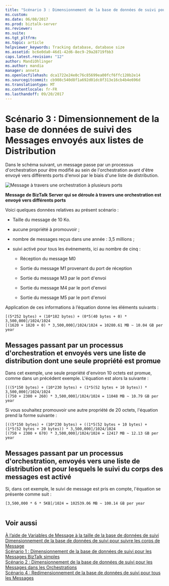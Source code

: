```yaml
---
title: "Scénario 3 : Dimensionnement de la base de données de suivi pour les Messages envoyés hors aux listes de Distribution | Documents Microsoft"
ms.custom: 
ms.date: 06/08/2017
ms.prod: biztalk-server
ms.reviewer: 
ms.suite: 
ms.tgt_pltfrm: 
ms.topic: article
helpviewer_keywords: Tracking database, database size
ms.assetid: bc6e0da0-46d1-42d6-8ec9-29a28719fbb3
caps.latest.revision: "12"
author: MandiOhlinger
ms.author: mandia
manager: anneta
ms.openlocfilehash: dca1722e24e0c76c85699ea00fcf6ffc120b2e14
ms.sourcegitcommit: cb908c540d8f1a692d01dc8f313e16cb4b4e696d
ms.translationtype: MT
ms.contentlocale: fr-FR
ms.lasthandoff: 09/20/2017
---
```

# <a name="scenario-3-sizing-the-tracking-database--for-messages-sent-out-to-distribution-lists"></a>Scénario 3 : Dimensionnement de la base de données de suivi des Messages envoyés aux listes de Distribution
Dans le schéma suivant, un message passe par un processus d'orchestration pour être modifié au sein de l'orchestration avant d'être envoyé vers différents ports d'envoi par le biais d'une liste de distribution.  
  
 ![Message à travers une orchestration à plusieurs ports](../core/media/biztalk-server-message-orch-multiple-ports.gif "BizTalk_Server_message_orch_multiple_ports")  
  
 **Message de BizTalk Server qui se déroule à travers une orchestration est envoyé vers différents ports**  
  
 Voici quelques données relatives au présent scénario :  
  
-   Taille du message de 10 Ko.  
  
-   aucune propriété à promouvoir ;  
  
-   nombre de messages reçus dans une année : 3,5 millions ;  
  
-   suivi activé pour tous les événements, ici au nombre de cinq :  
  
    -   Réception du message M0  
  
    -   Sortie du message M1 provenant du port de réception  
  
    -   Sortie du message M3 par le port d'envoi  
  
    -   Sortie du message M4 par le port d'envoi  
  
    -   Sortie du message M5 par le port d'envoi  
  
 Application de ces informations à l’équation donne les éléments suivants :  
  
```  
[(5*252 bytes) + (10*182 bytes) + (0*5(40 bytes + 0) * 3,500,000]/1024/1024  
[(1620 + 1820 + 0) * 3,500,000]/1024/1024 = 10280.61 MB ~ 10.04 GB per year  
```  
  
## <a name="messages-in-an-orchestration-that-are-sent-out-to-a-distribution-list-with-a-single-promoted-property"></a>Messages passant par un processus d'orchestration et envoyés vers une liste de distribution dont une seule propriété est promue  
 Dans cet exemple, une seule propriété d'environ 10 octets est promue, comme dans un précédent exemple. L'équation est alors la suivante :  
  
```  
[((5*150 bytes) + (10*230 bytes) + (1*5(52 bytes + 10 bytes)) * 3,500,000]/1024/1024  
[(750 + 2300 + 260) * 3,500,000]/1024/1024 = 11048 MB ~ 10.79 GB per year  
```  
  
 Si vous souhaitez promouvoir une autre propriété de 20 octets, l'équation prend la forme suivante :  
  
```  
[((5*150 bytes) + (10*230 bytes) + ((1*5(52 bytes + 10 bytes) + (1*5(52 bytes + 20 bytes)) * 3,500,000]/1024/1024  
[(750 + 2300 + 670) * 3,500,000]/1024/1024 = 12417 MB ~ 12.13 GB per year  
```  
  
## <a name="messages-in-an-orchestration-that-are-sent-out-to-a-distribution-list-with-message-body-tracking-activated"></a>Messages passant par un processus d'orchestration, envoyés vers une liste de distribution et pour lesquels le suivi du corps des messages est activé  
 Si, dans cet exemple, le suivi de message est pris en compte, l'équation se présente comme suit :  
  
```  
[3,500,000 * 6 * 5KB]/1024 = 102539.06 MB ~ 100.14 GB per year  
  
```  
  
## <a name="see-also"></a>Voir aussi  
 [À l’aide de Variables de Message à la taille de la base de données de suivi](../core/using-message-variables-to-size-the-tracking-database.md)   
 [Dimensionnement de la base de données de suivi pour suivre les corps de Message](../core/sizing-the-tracking-database-to-track-message-bodies.md)   
 [Scénario 1 : Dimensionnement de la base de données de suivi pour les Messages BizTalk simples](../core/scenario-1-sizing-the-tracking-database-for-simple-biztalk-messages.md)   
 [Scénario 2 : Dimensionnement de la base de données de suivi pour les Messages dans les Orchestrations](../core/scenario-2-sizing-the-tracking-database-for-messages-in-orchestrations.md)   
 [Scénario 4 : Redimensionnement de la base de données de suivi pour tous les Messages](../core/scenario-4-sizing-the-tracking-database-for-all-messages.md)